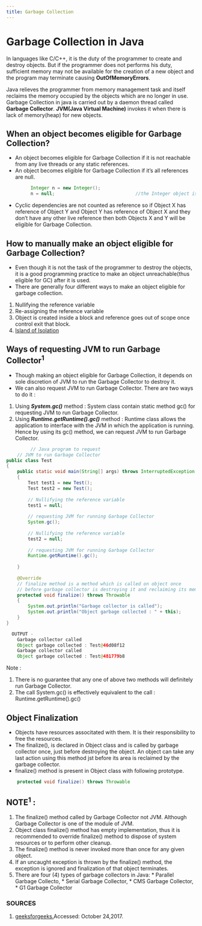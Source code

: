 ```yaml
---
title: Garbage Collection
---
```

# Garbage Collection in Java
In languages like C/C++, it is the duty of the programmer to create and destroy objects. But if the programmer does not performs his duty, sufficient memory may not be available for the creation of a new object and the program may terminate causing **OutOfMemoryErrors**.

Java relieves the programmer from memory management task and itself reclaims the memory occupied by the objects which are no longer in use. Garbage Collection in java is carried out by a daemon thread called **Garbage Collector**. **JVM(Java Virtual Machine)** invokes it when there is lack of memory(heap) for new objects.

## When an object becomes eligible for Garbage Collection? 
* An object becomes eligible for Garbage Collection if it is not reachable from any live threads or any static references.
* An object becomes eligible for Garbage Collection if it’s all references are null.
```java
         Integer n = new Integer();
         n = null;			                    //the Integer object is no longer accessible
```
* Cyclic dependencies are not counted as reference so if Object X has reference of Object Y and Object Y has reference of Object X and they don’t have any other live reference then both Objects X and Y will be eligible for Garbage Collection.

## How to manually make an object eligible for Garbage Collection?
* Even though it is not the task of the programmer to destroy the objects, it is a good programming practice to make an object unreachable(thus eligible for GC) after it is used.
* There are generally four different ways to make an object eligible for garbage collection.
1. Nullifying the reference variable
2. Re-assigning the reference variable
3. Object is created inside a block and reference goes out of scope once control exit that block.
4. [Island of Isolation](http://www.geeksforgeeks.org/island-of-isolation-in-java/)

## Ways of requesting JVM to run Garbage Collector<sup>1</sup>
* Though making an object eligible for Garbage Collection, it depends on sole discretion of JVM to run the Garbage Collector to destroy it.
* We can also request JVM to run Garbage Collector. There are two ways to do it :
1. Using _**System.gc()**_ method : System class contain static method gc() for requesting JVM to run Garbage Collector.
2. Using _**Runtime.getRuntime().gc()**_ method : Runtime class allows the application to interface with the JVM in which the application is running. Hence by using its gc() method, we can request JVM to run Garbage Collector.
```java
         // Java program to request
	// JVM to run Garbage Collector
public class Test
{
    public static void main(String[] args) throws InterruptedException
    {
        Test test1 = new Test();
        Test test2 = new Test();
         
        // Nullifying the reference variable
        test1 = null;
         
        // requesting JVM for running Garbage Collector
        System.gc();
         
        // Nullifying the reference variable
        test2 = null;
         
        // requesting JVM for running Garbage Collector
        Runtime.getRuntime().gc();
     
    }
     
    @Override
    // finalize method is a method which is called on object once 
    // before garbage collector is destroying it and reclaiming its memory
    protected void finalize() throws Throwable
    {
        System.out.println("Garbage collector is called");
        System.out.println("Object garbage collected : " + this);
    }
}
```
```java
  OUTPUT - 
    Garbage collector called
    Object garbage collected : Test@46d08f12
    Garbage collector called
    Object garbage collected : Test@481779b8
```
Note :

1. There is no guarantee that any one of above two methods will definitely run Garbage Collector.
2. The call System.gc() is effectively equivalent to the call : Runtime.getRuntime().gc()

## Object Finalization
* Objects have resources associtated with them. It is their responsibility to free the resources. 
* The finalize(), is declared in Object class and is called by garbage collector once, just before destroying the object. An object can take any last action using this method jst before its area is reclaimed by the garbage collector.
* finalize() method is present in Object class with following prototype.
```java
    protected void finalize() throws Throwable
```
## NOTE<sup>1</sup> :
1. The finalize() method called by Garbage Collector not JVM. Although Garbage Collector is one of the module of JVM.
2. Object class finalize() method has empty implementation, thus it is recommended to override finalize() method to dispose of system resources or to perform other cleanup.
3. The finalize() method is never invoked more than once for any given object.
4. If an uncaught exception is thrown by the finalize() method, the exception is ignored and finalization of that object terminates.
5. There are four (4) types of garbage collectors in Java: 
        * Parallel Garbage Collecto, 
        * Serial Garbage Collector, 
        * CMS Garbage Collector, 
        * G1 Garbage Collector

### SOURCES 
1. [geeksforgeeks.](http://www.geeksforgeeks.org/garbage-collection-java/)Accessed: October 24,2017.

